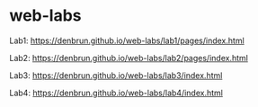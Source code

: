# web-labs

Lab1: https://denbrun.github.io/web-labs/lab1/pages/index.html

Lab2: https://denbrun.github.io/web-labs/lab2/pages/index.html

Lab3: https://denbrun.github.io/web-labs/lab3/index.html

Lab4: https://denbrun.github.io/web-labs/lab4/index.html
